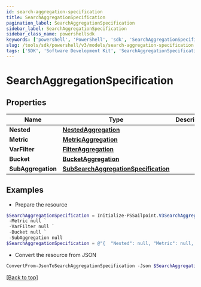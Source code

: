 ```yaml
---
id: search-aggregation-specification
title: SearchAggregationSpecification
pagination_label: SearchAggregationSpecification
sidebar_label: SearchAggregationSpecification
sidebar_class_name: powershellsdk
keywords: ['powershell', 'PowerShell', 'sdk', 'SearchAggregationSpecification', 'SearchAggregationSpecification'] 
slug: /tools/sdk/powershell/v3/models/search-aggregation-specification
tags: ['SDK', 'Software Development Kit', 'SearchAggregationSpecification', 'SearchAggregationSpecification']
---
```



# SearchAggregationSpecification

## Properties

Name | Type | Description | Notes
------------ | ------------- | ------------- | -------------
**Nested** | [**NestedAggregation**](nested-aggregation) |  | [optional] 
**Metric** | [**MetricAggregation**](metric-aggregation) |  | [optional] 
**VarFilter** | [**FilterAggregation**](filter-aggregation) |  | [optional] 
**Bucket** | [**BucketAggregation**](bucket-aggregation) |  | [optional] 
**SubAggregation** | [**SubSearchAggregationSpecification**](sub-search-aggregation-specification) |  | [optional] 

## Examples

- Prepare the resource
```powershell
$SearchAggregationSpecification = Initialize-PSSailpoint.V3SearchAggregationSpecification  -Nested null `
 -Metric null `
 -VarFilter null `
 -Bucket null `
 -SubAggregation null
$SearchAggregationSpecification = @"{  "Nested": null, "Metric": null, "VarFilter": null, "Bucket": null, "SubAggregation": null }"@
```

- Convert the resource from JSON
```powershell
ConvertFrom-JsonToSearchAggregationSpecification -Json $SearchAggregationSpecification
```


[[Back to top]](#) 


